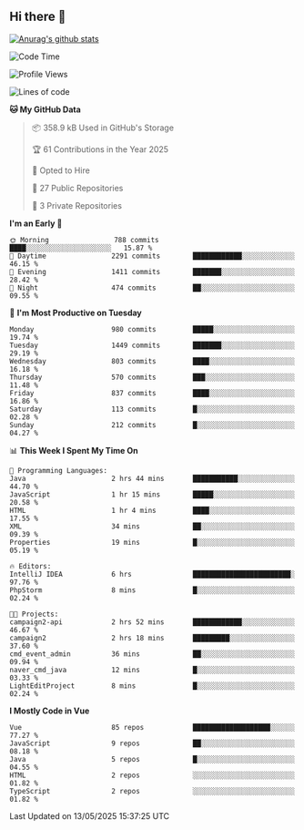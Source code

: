 ## Hi there 👋

[![Anurag's github stats](https://github-readme-stats.vercel.app/api?username=Songwonseok)](https://github.com/anuraghazra/github-readme-stats)



<!--START_SECTION:waka-->
![Code Time](http://img.shields.io/badge/Code%20Time-3%2C440%20hrs%2024%20mins-blue)

![Profile Views](http://img.shields.io/badge/Profile%20Views-0-blue)

![Lines of code](https://img.shields.io/badge/From%20Hello%20World%20I%27ve%20Written-34.8%20million%20lines%20of%20code-blue)

**🐱 My GitHub Data** 

> 📦 358.9 kB Used in GitHub's Storage 
 > 
> 🏆 61 Contributions in the Year 2025
 > 
> 💼 Opted to Hire
 > 
> 📜 27 Public Repositories 
 > 
> 🔑 3 Private Repositories 
 > 
**I'm an Early 🐤** 

```text
🌞 Morning                788 commits         ████░░░░░░░░░░░░░░░░░░░░░   15.87 % 
🌆 Daytime                2291 commits        ████████████░░░░░░░░░░░░░   46.15 % 
🌃 Evening                1411 commits        ███████░░░░░░░░░░░░░░░░░░   28.42 % 
🌙 Night                  474 commits         ██░░░░░░░░░░░░░░░░░░░░░░░   09.55 % 
```
📅 **I'm Most Productive on Tuesday** 

```text
Monday                   980 commits         █████░░░░░░░░░░░░░░░░░░░░   19.74 % 
Tuesday                  1449 commits        ███████░░░░░░░░░░░░░░░░░░   29.19 % 
Wednesday                803 commits         ████░░░░░░░░░░░░░░░░░░░░░   16.18 % 
Thursday                 570 commits         ███░░░░░░░░░░░░░░░░░░░░░░   11.48 % 
Friday                   837 commits         ████░░░░░░░░░░░░░░░░░░░░░   16.86 % 
Saturday                 113 commits         █░░░░░░░░░░░░░░░░░░░░░░░░   02.28 % 
Sunday                   212 commits         █░░░░░░░░░░░░░░░░░░░░░░░░   04.27 % 
```


📊 **This Week I Spent My Time On** 

```text
💬 Programming Languages: 
Java                     2 hrs 44 mins       ███████████░░░░░░░░░░░░░░   44.70 % 
JavaScript               1 hr 15 mins        █████░░░░░░░░░░░░░░░░░░░░   20.58 % 
HTML                     1 hr 4 mins         ████░░░░░░░░░░░░░░░░░░░░░   17.55 % 
XML                      34 mins             ██░░░░░░░░░░░░░░░░░░░░░░░   09.39 % 
Properties               19 mins             █░░░░░░░░░░░░░░░░░░░░░░░░   05.19 % 

🔥 Editors: 
IntelliJ IDEA            6 hrs               ████████████████████████░   97.76 % 
PhpStorm                 8 mins              █░░░░░░░░░░░░░░░░░░░░░░░░   02.24 % 

🐱‍💻 Projects: 
campaign2-api            2 hrs 52 mins       ████████████░░░░░░░░░░░░░   46.67 % 
campaign2                2 hrs 18 mins       █████████░░░░░░░░░░░░░░░░   37.60 % 
cmd_event_admin          36 mins             ██░░░░░░░░░░░░░░░░░░░░░░░   09.94 % 
naver_cmd_java           12 mins             █░░░░░░░░░░░░░░░░░░░░░░░░   03.33 % 
LightEditProject         8 mins              █░░░░░░░░░░░░░░░░░░░░░░░░   02.24 % 
```

**I Mostly Code in Vue** 

```text
Vue                      85 repos            ███████████████████░░░░░░   77.27 % 
JavaScript               9 repos             ██░░░░░░░░░░░░░░░░░░░░░░░   08.18 % 
Java                     5 repos             █░░░░░░░░░░░░░░░░░░░░░░░░   04.55 % 
HTML                     2 repos             ░░░░░░░░░░░░░░░░░░░░░░░░░   01.82 % 
TypeScript               2 repos             ░░░░░░░░░░░░░░░░░░░░░░░░░   01.82 % 
```




 Last Updated on 13/05/2025 15:37:25 UTC
<!--END_SECTION:waka-->
